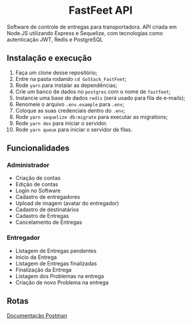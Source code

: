 <h1 align="center">
  FastFeet API
</h1>

<p>Software de controle de entregas para transportadora. API criada em Node.JS utilizando Express e Sequelize, com tecnologias como autenticação JWT, Redis e PostgreSQL</p>

## Instalação e execução

1. Faça um clone desse repositório;
2. Entre na pasta rodando `cd GoStack_FastFeet`;
3. Rode `yarn` para instalar as dependências;
4. Crie um banco de dados no `postgres` com o nome de `fastfeet`;
7. Instancie uma base de dados `redis` (será usado para fila de e-mails);
8. Renomeie o arquivo `.env.example` para `.env`;
9. Coloque as suas credenciais dentro do `.env`;
10. Rode `yarn sequelize db:migrate` para executar as migrations;
11. Rode `yarn dev` para iniciar o servidor.
12. Rode `yarn queue` para iniciar o servidor de filas.

## Funcionalidades

### Administrador
- Criação de contas
- Edição de contas
- Login no Software
- Cadastro de entregadores
- Upload de imagem (avatar do entregador)
- Cadastro de destinatários
- Cadastro de Entregas
- Cancelamento de Entregas

### Entregador
- Listagem de Entregas pendentes
- Inicio da Entrega
- Listagem de Entregas finalizadas
- Finalização da Entrega
- Listagem dos Problemas na entrega
- Criação de novo Problema na entrega

## Rotas

<a href="https://documenter.getpostman.com/view/7792112/SzS2wTao?version=latest" target="_blank">Documentação Postman<a/>
